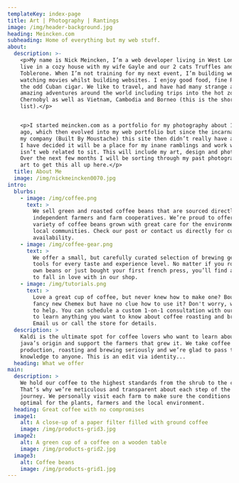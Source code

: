 ```yaml
---
templateKey: index-page
title: Art | Photography | Rantings
image: /img/header-background.jpg
heading: Meincken.com
subheading: Home of everything but my web stuff.
about:
  description: >-
    <p>My name is Nick Meincken, I’m a web developer living in West London. I
    live in a cozy house with my wife Gayle and our 2 cats Truffles and
    Toblerone. When I’m not training for my next event, I’m building websites or
    watching movies whilst building websites. I enjoy good food, fine Rum and
    the odd Cuban cigar. We like to travel, and have had many strange and
    amazing adventures around the world including trips into the hot zone of
    Chernobyl as well as Vietnam, Cambodia and Borneo (this is the short
    list).</p>


    <p>I started meincken.com as a portfolio for my photography about 10 years
    ago, which then evolved into my web portfolio but since the incarnation of
    my company (Built By Moustache) this site then didn’t really have a use. So
    I have decided it will be a place for my inane ramblings and work which
    isn’t web related to sit. This will include my art, design and photography.
    Over the next few months I will be sorting through my past photography and
    art to get this all up here.</p>
  title: About Me
  image: /img/nickmeincken0070.jpg
intro:
  blurbs:
    - image: /img/coffee.png
      text: >
        We sell green and roasted coffee beans that are sourced directly from
        independent farmers and farm cooperatives. We’re proud to offer a
        variety of coffee beans grown with great care for the environment and
        local communities. Check our post or contact us directly for current
        availability.
    - image: /img/coffee-gear.png
      text: >
        We offer a small, but carefully curated selection of brewing gear and
        tools for every taste and experience level. No matter if you roast your
        own beans or just bought your first french press, you’ll find a gadget
        to fall in love with in our shop.
    - image: /img/tutorials.png
      text: >
        Love a great cup of coffee, but never knew how to make one? Bought a
        fancy new Chemex but have no clue how to use it? Don't worry, we’re here
        to help. You can schedule a custom 1-on-1 consultation with our baristas
        to learn anything you want to know about coffee roasting and brewing.
        Email us or call the store for details.
  description: >
    Kaldi is the ultimate spot for coffee lovers who want to learn about their
    java’s origin and support the farmers that grew it. We take coffee
    production, roasting and brewing seriously and we’re glad to pass that
    knowledge to anyone. This is an edit via identity...
  heading: What we offer
main:
  description: >
    We hold our coffee to the highest standards from the shrub to the cup.
    That’s why we’re meticulous and transparent about each step of the coffee’s
    journey. We personally visit each farm to make sure the conditions are
    optimal for the plants, farmers and the local environment.
  heading: Great coffee with no compromises
  image1:
    alt: A close-up of a paper filter filled with ground coffee
    image: /img/products-grid3.jpg
  image2:
    alt: A green cup of a coffee on a wooden table
    image: /img/products-grid2.jpg
  image3:
    alt: Coffee beans
    image: /img/products-grid1.jpg
---
```


